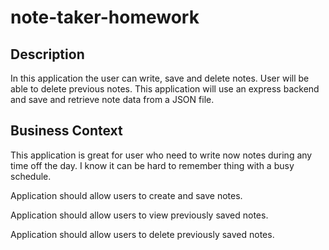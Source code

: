# note-taker-homework

## Description 
 In this application the user can write, save and delete notes. User will be able to delete previous notes. This application will use an express backend and save and retrieve note data from a JSON file.

## Business Context

This application is great for user who need to write now notes during any time off the day. I know it can be hard to remember thing with a busy schedule. 

Application should allow users to create and save notes.

Application should allow users to view previously saved notes.

Application should allow users to delete previously saved notes.
